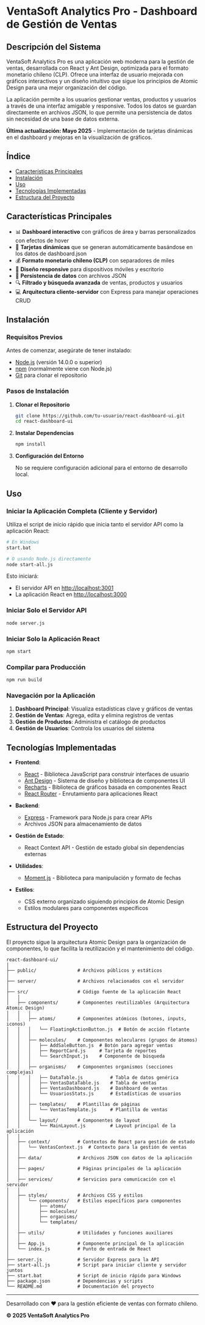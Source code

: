 # VentaSoft Analytics Pro - Dashboard de Gestión de Ventas

## Descripción del Sistema

VentaSoft Analytics Pro es una aplicación web moderna para la gestión de ventas, desarrollada con React y Ant Design, optimizada para el formato monetario chileno (CLP). Ofrece una interfaz de usuario mejorada con gráficos interactivos y un diseño intuitivo que sigue los principios de Atomic Design para una mejor organización del código. 

La aplicación permite a los usuarios gestionar ventas, productos y usuarios a través de una interfaz amigable y responsive. Todos los datos se guardan directamente en archivos JSON, lo que permite una persistencia de datos sin necesidad de una base de datos externa.

**Última actualización: Mayo 2025** - Implementación de tarjetas dinámicas en el dashboard y mejoras en la visualización de gráficos.

## Índice

- [Características Principales](#características-principales)
- [Instalación](#instalación)
- [Uso](#uso)
- [Tecnologías Implementadas](#tecnologías-implementadas)
- [Estructura del Proyecto](#estructura-del-proyecto)

## Características Principales

- 📊 **Dashboard interactivo** con gráficos de área y barras personalizados con efectos de hover
- 🏈 **Tarjetas dinámicas** que se generan automáticamente basándose en los datos de dashboard.json
- 💰 **Formato monetario chileno (CLP)** con separadores de miles
- 📱 **Diseño responsive** para dispositivos móviles y escritorio
- 💾 **Persistencia de datos** con archivos JSON
- 🔍 **Filtrado y búsqueda avanzada** de ventas, productos y usuarios
- 💻 **Arquitectura cliente-servidor** con Express para manejar operaciones CRUD

## Instalación

### Requisitos Previos

Antes de comenzar, asegúrate de tener instalado:

- [Node.js](https://nodejs.org/) (versión 14.0.0 o superior)
- [npm](https://www.npmjs.com/) (normalmente viene con Node.js)
- [Git](https://git-scm.com/) para clonar el repositorio

### Pasos de Instalación

1. **Clonar el Repositorio**

   ```bash
   git clone https://github.com/tu-usuario/react-dashboard-ui.git
   cd react-dashboard-ui
   ```

2. **Instalar Dependencias**

   ```bash
   npm install
   ```

3. **Configuración del Entorno**

   No se requiere configuración adicional para el entorno de desarrollo local.

## Uso

### Iniciar la Aplicación Completa (Cliente y Servidor)

Utiliza el script de inicio rápido que inicia tanto el servidor API como la aplicación React:

```bash
# En Windows
start.bat

# O usando Node.js directamente
node start-all.js
```

Esto iniciará:
- El servidor API en [http://localhost:3001](http://localhost:3001)
- La aplicación React en [http://localhost:3000](http://localhost:3000)

### Iniciar Solo el Servidor API

```bash
node server.js
```

### Iniciar Solo la Aplicación React

```bash
npm start
```

### Compilar para Producción

```bash
npm run build
```

### Navegación por la Aplicación

1. **Dashboard Principal**: Visualiza estadísticas clave y gráficos de ventas
2. **Gestión de Ventas**: Agrega, edita y elimina registros de ventas
3. **Gestión de Productos**: Administra el catálogo de productos
4. **Gestión de Usuarios**: Controla los usuarios del sistema



## Tecnologías Implementadas

- **Frontend**:
  - [React](https://reactjs.org/) - Biblioteca JavaScript para construir interfaces de usuario
  - [Ant Design](https://ant.design/) - Sistema de diseño y biblioteca de componentes UI
  - [Recharts](https://recharts.org/) - Biblioteca de gráficos basada en componentes React
  - [React Router](https://reactrouter.com/) - Enrutamiento para aplicaciones React

- **Backend**:
  - [Express](https://expressjs.com/) - Framework para Node.js para crear APIs
  - Archivos JSON para almacenamiento de datos

- **Gestión de Estado**:
  - React Context API - Gestión de estado global sin dependencias externas

- **Utilidades**:
  - [Moment.js](https://momentjs.com/) - Biblioteca para manipulación y formato de fechas

- **Estilos**:
  - CSS externo organizado siguiendo principios de Atomic Design
  - Estilos modulares para componentes específicos

## Estructura del Proyecto

El proyecto sigue la arquitectura Atomic Design para la organización de componentes, lo que facilita la reutilización y el mantenimiento del código.

```
react-dashboard-ui/
│
├── public/               # Archivos públicos y estáticos
│
├── server/               # Archivos relacionados con el servidor
│
├── src/                  # Código fuente de la aplicación React
│   │
│   ├── components/       # Componentes reutilizables (Arquitectura Atomic Design)
│   │   │
│   │   ├── atoms/        # Componentes atómicos (botones, inputs, iconos)
│   │   │   └── FloatingActionButton.js  # Botón de acción flotante
│   │   │
│   │   ├── molecules/    # Componentes moleculares (grupos de átomos)
│   │   │   ├── AddSaleButton.js  # Botón para agregar ventas
│   │   │   ├── ReportCard.js     # Tarjeta de reportes
│   │   │   └── SearchInput.js    # Componente de búsqueda
│   │   │
│   │   ├── organisms/    # Componentes organismos (secciones complejas)
│   │   │   ├── DataTable.js          # Tabla de datos genérica
│   │   │   ├── VentasDataTable.js    # Tabla de ventas
│   │   │   ├── VentasDashboard.js    # Dashboard de ventas
│   │   │   └── UsuariosStats.js      # Estadísticas de usuarios
│   │   │
│   │   ├── templates/    # Plantillas de páginas
│   │   │   └── VentasTemplate.js     # Plantilla de ventas
│   │   │
│   │   └── layout/       # Componentes de layout
│   │       └── MainLayout.js         # Layout principal de la aplicación
│   │
│   ├── context/          # Contextos de React para gestión de estado
│   │   └── VentasContext.js  # Contexto para la gestión de ventas
│   │
│   ├── data/             # Archivos JSON con datos de la aplicación
│   │
│   ├── pages/            # Páginas principales de la aplicación
│   │
│   ├── services/         # Servicios para comunicación con el servidor
│   │
│   ├── styles/           # Archivos CSS y estilos
│   │   └── components/   # Estilos específicos para componentes
│   │       ├── atoms/
│   │       ├── molecules/
│   │       ├── organisms/
│   │       └── templates/
│   │
│   ├── utils/            # Utilidades y funciones auxiliares
│   │
│   ├── App.js            # Componente principal de la aplicación
│   └── index.js          # Punto de entrada de React
│
├── server.js             # Servidor Express para la API
├── start-all.js          # Script para iniciar cliente y servidor juntos
├── start.bat             # Script de inicio rápido para Windows
├── package.json          # Dependencias y scripts
└── README.md             # Documentación del proyecto
```

---

Desarrollado con ❤️ para la gestión eficiente de ventas con formato chileno.

**© 2025 VentaSoft Analytics Pro**
